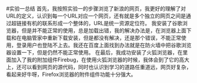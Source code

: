 #实验一总结
  首先，我按照实验一的步骤浏览了新浪的网页，我更好的理解了对URL的定义，认识到每一个URL对应一个网页，还有就是多个独立的网页之间是通过超链接有机的联系形成一个整体的，URL是统一资源定位符。
    我安装了谷歌浏览器，但是并不能正常的使用，总是加载出错，我的解决办法是，在浏览器上面下载和在电脑管家中重新下载安装，但是都没有解决，还是那个错误，不能正常使用，登录用户也登陆不上去。我还在百度上面找到办法就是在防火墙中把谷歌浏览器设置一下，但是仍然不能正常使用。
    在最后，我成功安装了火狐浏览器，在里面加入了我的附加组件Firebug，在使用火狐浏览器的时候，我体会到了它的高大上，还可以看到网页的源代码，同时也认识到学习的道路任重道远，网页好复杂，看起来好牛呀，Firefox浏览器的附件组件功能十分强大。
